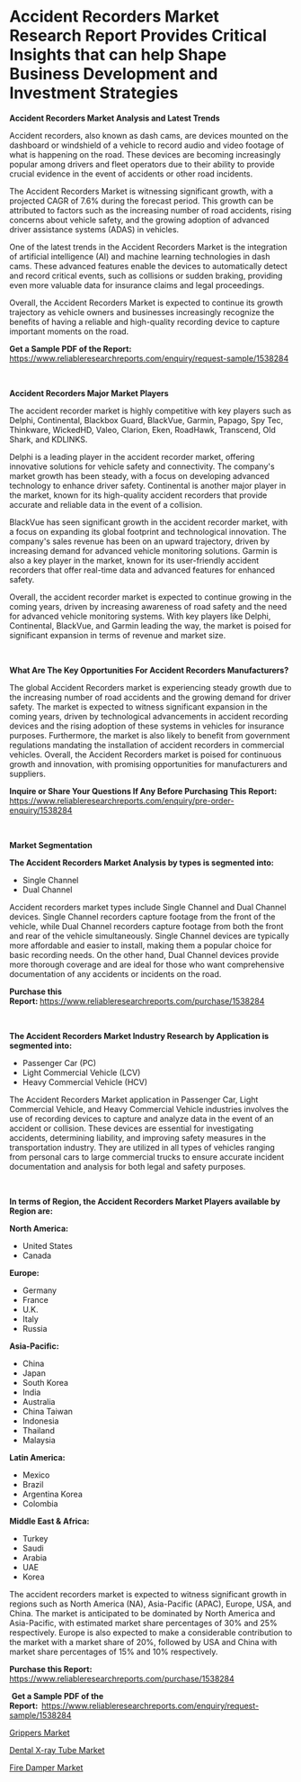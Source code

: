 <p><h1>Accident Recorders Market Research Report Provides Critical Insights that can help Shape Business Development and Investment Strategies</h1></p><p><strong>Accident Recorders Market Analysis and Latest Trends</strong></p>
<p><p>Accident recorders, also known as dash cams, are devices mounted on the dashboard or windshield of a vehicle to record audio and video footage of what is happening on the road. These devices are becoming increasingly popular among drivers and fleet operators due to their ability to provide crucial evidence in the event of accidents or other road incidents.</p><p>The Accident Recorders Market is witnessing significant growth, with a projected CAGR of 7.6% during the forecast period. This growth can be attributed to factors such as the increasing number of road accidents, rising concerns about vehicle safety, and the growing adoption of advanced driver assistance systems (ADAS) in vehicles.</p><p>One of the latest trends in the Accident Recorders Market is the integration of artificial intelligence (AI) and machine learning technologies in dash cams. These advanced features enable the devices to automatically detect and record critical events, such as collisions or sudden braking, providing even more valuable data for insurance claims and legal proceedings.</p><p>Overall, the Accident Recorders Market is expected to continue its growth trajectory as vehicle owners and businesses increasingly recognize the benefits of having a reliable and high-quality recording device to capture important moments on the road.</p></p>
<p><strong>Get a Sample PDF of the Report:&nbsp;</strong> <a href="https://www.reliableresearchreports.com/enquiry/request-sample/1538284">https://www.reliableresearchreports.com/enquiry/request-sample/1538284</a></p>
<p>&nbsp;</p>
<p><strong>Accident Recorders Major Market Players</strong></p>
<p><p>The accident recorder market is highly competitive with key players such as Delphi, Continental, Blackbox Guard, BlackVue, Garmin, Papago, Spy Tec, Thinkware, WickedHD, Valeo, Clarion, Eken, RoadHawk, Transcend, Old Shark, and KDLINKS. </p><p>Delphi is a leading player in the accident recorder market, offering innovative solutions for vehicle safety and connectivity. The company's market growth has been steady, with a focus on developing advanced technology to enhance driver safety. Continental is another major player in the market, known for its high-quality accident recorders that provide accurate and reliable data in the event of a collision.</p><p>BlackVue has seen significant growth in the accident recorder market, with a focus on expanding its global footprint and technological innovation. The company's sales revenue has been on an upward trajectory, driven by increasing demand for advanced vehicle monitoring solutions. Garmin is also a key player in the market, known for its user-friendly accident recorders that offer real-time data and advanced features for enhanced safety.</p><p>Overall, the accident recorder market is expected to continue growing in the coming years, driven by increasing awareness of road safety and the need for advanced vehicle monitoring systems. With key players like Delphi, Continental, BlackVue, and Garmin leading the way, the market is poised for significant expansion in terms of revenue and market size.</p></p>
<p>&nbsp;</p>
<p><strong>What Are The Key Opportunities For Accident Recorders Manufacturers?</strong></p>
<p><p>The global Accident Recorders market is experiencing steady growth due to the increasing number of road accidents and the growing demand for driver safety. The market is expected to witness significant expansion in the coming years, driven by technological advancements in accident recording devices and the rising adoption of these systems in vehicles for insurance purposes. Furthermore, the market is also likely to benefit from government regulations mandating the installation of accident recorders in commercial vehicles. Overall, the Accident Recorders market is poised for continuous growth and innovation, with promising opportunities for manufacturers and suppliers.</p></p>
<p><strong>Inquire or Share Your Questions If Any Before Purchasing This Report:</strong> <a href="https://www.reliableresearchreports.com/enquiry/pre-order-enquiry/1538284">https://www.reliableresearchreports.com/enquiry/pre-order-enquiry/1538284</a></p>
<p>&nbsp;</p>
<p><strong>Market Segmentation</strong></p>
<p><strong>The Accident Recorders Market Analysis by types is segmented into:</strong></p>
<p><ul><li>Single Channel</li><li>Dual Channel</li></ul></p>
<p><p>Accident recorders market types include Single Channel and Dual Channel devices. Single Channel recorders capture footage from the front of the vehicle, while Dual Channel recorders capture footage from both the front and rear of the vehicle simultaneously. Single Channel devices are typically more affordable and easier to install, making them a popular choice for basic recording needs. On the other hand, Dual Channel devices provide more thorough coverage and are ideal for those who want comprehensive documentation of any accidents or incidents on the road.</p></p>
<p><strong>Purchase this Report:&nbsp;</strong><a href="https://www.reliableresearchreports.com/purchase/1538284">https://www.reliableresearchreports.com/purchase/1538284</a></p>
<p>&nbsp;</p>
<p><strong>The Accident Recorders Market Industry Research by Application is segmented into:</strong></p>
<p><ul><li>Passenger Car (PC)</li><li>Light Commercial Vehicle (LCV)</li><li>Heavy Commercial Vehicle (HCV)</li></ul></p>
<p><p>The Accident Recorders Market application in Passenger Car, Light Commercial Vehicle, and Heavy Commercial Vehicle industries involves the use of recording devices to capture and analyze data in the event of an accident or collision. These devices are essential for investigating accidents, determining liability, and improving safety measures in the transportation industry. They are utilized in all types of vehicles ranging from personal cars to large commercial trucks to ensure accurate incident documentation and analysis for both legal and safety purposes.</p></p>
<p>&nbsp;</p>
<p><strong>In terms of Region, the Accident Recorders Market Players available by Region are:</strong></p>
<p>
    <p> <strong> North America: </strong>
        <ul>
            <li>United States</li>
            <li>Canada</li>
        </ul>
        </p> 
    <p> <strong> Europe: </strong>
        <ul>
            <li>Germany</li>
            <li>France</li>
            <li>U.K.</li>
            <li>Italy</li>
            <li>Russia</li>
        </ul>
        </p> 
    <p> <strong> Asia-Pacific: </strong>
        <ul>
            <li>China</li>
            <li>Japan</li>
            <li>South Korea</li>
            <li>India</li>
            <li>Australia</li>
            <li>China Taiwan</li>
            <li>Indonesia</li>
            <li>Thailand</li>
            <li>Malaysia</li>
        </ul>
        </p> 
    <p> <strong> Latin America: </strong>
        <ul>
            <li>Mexico</li>
            <li>Brazil</li>
            <li>Argentina Korea</li>
            <li>Colombia</li>
        </ul>
        </p> 
    <p> <strong> Middle East & Africa: </strong>
        <ul>
            <li>Turkey</li>
            <li>Saudi</li>
            <li>Arabia</li>
            <li>UAE</li>
            <li>Korea</li>
        </ul>
    </p>
    </p>
<p><p>The accident recorders market is expected to witness significant growth in regions such as North America (NA), Asia-Pacific (APAC), Europe, USA, and China. The market is anticipated to be dominated by North America and Asia-Pacific, with estimated market share percentages of 30% and 25% respectively. Europe is also expected to make a considerable contribution to the market with a market share of 20%, followed by USA and China with market share percentages of 15% and 10% respectively.</p></p>
<p><strong>Purchase this Report: </strong><a href="https://www.reliableresearchreports.com/purchase/1538284">https://www.reliableresearchreports.com/purchase/1538284</a></p>
<p>&nbsp;<strong>Get a Sample PDF of the Report:&nbsp;&nbsp;</strong><a href="https://www.reliableresearchreports.com/enquiry/request-sample/1538284">https://www.reliableresearchreports.com/enquiry/request-sample/1538284</a></p>
<p><strong></strong></p>
<p><p><a href="https://view.publitas.com/reportprime-1/grippers-market-research-report-provides-critical-insights-that-can-help-shape-business-development-and-investment-strategies/">Grippers Market</a></p><p><a href="https://view.publitas.com/reportprime-1/global-dental-x-ray-tube-market-by-types-applications-and-major-players-with-regional-growth-rate-analysis-and-development-situation-from-2023-to-2030/">Dental X-ray Tube Market</a></p><p><a href="https://view.publitas.com/reportprime-1/fire-damper-market-insights-market-players-and-forecast-till-2030/">Fire Damper Market</a></p></p>